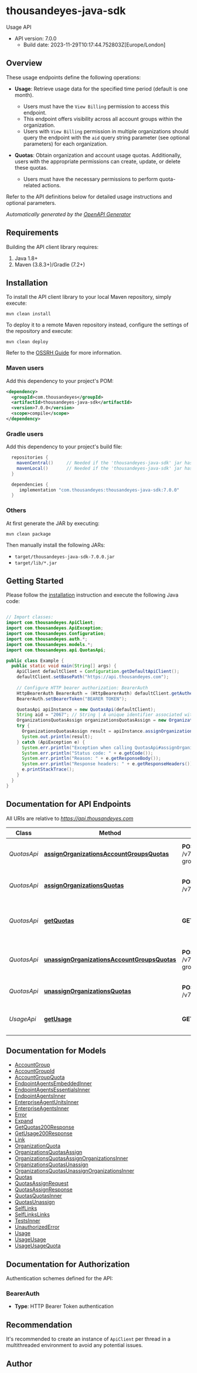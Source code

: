 # thousandeyes-java-sdk

Usage API
- API version: 7.0.0
  - Build date: 2023-11-29T10:17:44.752803Z[Europe/London]

## Overview
These usage endpoints define the following operations:
* **Usage**: Retrieve usage data for the specified time period (default is one month).
    
    * Users must have the `View Billing` permission to access this endpoint.
    * This endpoint offers visibility across all account groups within the organization.
    * Users with `View Billing` permission in multiple organizations should query the endpoint with the `aid` query string parameter (see optional parameters) for each organization.

* **Quotas**: Obtain organization and account usage quotas. Additionally, users with the appropriate permissions can create, update, or delete these quotas.
    
    * Users must have the necessary permissions to perform quota-related actions.

Refer to the API definitions below for detailed usage instructions and optional parameters.


*Automatically generated by the [OpenAPI Generator](https://openapi-generator.tech)*


## Requirements

Building the API client library requires:
1. Java 1.8+
2. Maven (3.8.3+)/Gradle (7.2+)

## Installation

To install the API client library to your local Maven repository, simply execute:

```shell
mvn clean install
```

To deploy it to a remote Maven repository instead, configure the settings of the repository and execute:

```shell
mvn clean deploy
```

Refer to the [OSSRH Guide](http://central.sonatype.org/pages/ossrh-guide.html) for more information.

### Maven users

Add this dependency to your project's POM:

```xml
<dependency>
  <groupId>com.thousandeyes</groupId>
  <artifactId>thousandeyes-java-sdk</artifactId>
  <version>7.0.0</version>
  <scope>compile</scope>
</dependency>
```

### Gradle users

Add this dependency to your project's build file:

```groovy
  repositories {
    mavenCentral()     // Needed if the 'thousandeyes-java-sdk' jar has been published to maven central.
    mavenLocal()       // Needed if the 'thousandeyes-java-sdk' jar has been published to the local maven repo.
  }

  dependencies {
     implementation "com.thousandeyes:thousandeyes-java-sdk:7.0.0"
  }
```

### Others

At first generate the JAR by executing:

```shell
mvn clean package
```

Then manually install the following JARs:

* `target/thousandeyes-java-sdk-7.0.0.jar`
* `target/lib/*.jar`

## Getting Started

Please follow the [installation](#installation) instruction and execute the following Java code:

```java

// Import classes:
import com.thousandeyes.ApiClient;
import com.thousandeyes.ApiException;
import com.thousandeyes.Configuration;
import com.thousandeyes.auth.*;
import com.thousandeyes.models.*;
import com.thousandeyes.api.QuotasApi;

public class Example {
  public static void main(String[] args) {
    ApiClient defaultClient = Configuration.getDefaultApiClient();
    defaultClient.setBasePath("https://api.thousandeyes.com");
    
    // Configure HTTP bearer authorization: BearerAuth
    HttpBearerAuth BearerAuth = (HttpBearerAuth) defaultClient.getAuthentication("BearerAuth");
    BearerAuth.setBearerToken("BEARER TOKEN");

    QuotasApi apiInstance = new QuotasApi(defaultClient);
    String aid = "2067"; // String | A unique identifier associated with your account group. You can retrieve your `AccountGroupId` from the `/account-groups` endpoint. Note that you must be assigned to the target account group. Specifying this parameter without being assigned to the target account group will result in an error response.
    OrganizationsQuotasAssign organizationsQuotasAssign = new OrganizationsQuotasAssign(); // OrganizationsQuotasAssign | 
    try {
      OrganizationsQuotasAssign result = apiInstance.assignOrganizationsAccountGroupsQuotas(aid, organizationsQuotasAssign);
      System.out.println(result);
    } catch (ApiException e) {
      System.err.println("Exception when calling QuotasApi#assignOrganizationsAccountGroupsQuotas");
      System.err.println("Status code: " + e.getCode());
      System.err.println("Reason: " + e.getResponseBody());
      System.err.println("Response headers: " + e.getResponseHeaders());
      e.printStackTrace();
    }
  }
}

```

## Documentation for API Endpoints

All URIs are relative to *https://api.thousandeyes.com*

Class | Method | HTTP request | Description
------------ | ------------- | ------------- | -------------
*QuotasApi* | [**assignOrganizationsAccountGroupsQuotas**](docs/QuotasApi.md#assignOrganizationsAccountGroupsQuotas) | **POST** /v7/quotas/account-groups/assign | Create or update accout group quotas
*QuotasApi* | [**assignOrganizationsQuotas**](docs/QuotasApi.md#assignOrganizationsQuotas) | **POST** /v7/quotas/assign | Create or update organizations quotas
*QuotasApi* | [**getQuotas**](docs/QuotasApi.md#getQuotas) | **GET** /v7/quotas | Get organization and account group usage quota
*QuotasApi* | [**unassignOrganizationsAccountGroupsQuotas**](docs/QuotasApi.md#unassignOrganizationsAccountGroupsQuotas) | **POST** /v7/quotas/account-groups/unassign | Remove account group quotas from organizations
*QuotasApi* | [**unassignOrganizationsQuotas**](docs/QuotasApi.md#unassignOrganizationsQuotas) | **POST** /v7/quotas/unassign | Remove organization quotas
*UsageApi* | [**getUsage**](docs/UsageApi.md#getUsage) | **GET** /v7/usage | Get usage information for the last month


## Documentation for Models

 - [AccountGroup](docs/AccountGroup.md)
 - [AccountGroupId](docs/AccountGroupId.md)
 - [AccountGroupQuota](docs/AccountGroupQuota.md)
 - [EndpointAgentsEmbeddedInner](docs/EndpointAgentsEmbeddedInner.md)
 - [EndpointAgentsEssentialsInner](docs/EndpointAgentsEssentialsInner.md)
 - [EndpointAgentsInner](docs/EndpointAgentsInner.md)
 - [EnterpriseAgentUnitsInner](docs/EnterpriseAgentUnitsInner.md)
 - [EnterpriseAgentsInner](docs/EnterpriseAgentsInner.md)
 - [Error](docs/Error.md)
 - [Expand](docs/Expand.md)
 - [GetQuotas200Response](docs/GetQuotas200Response.md)
 - [GetUsage200Response](docs/GetUsage200Response.md)
 - [Link](docs/Link.md)
 - [OrganizationQuota](docs/OrganizationQuota.md)
 - [OrganizationsQuotasAssign](docs/OrganizationsQuotasAssign.md)
 - [OrganizationsQuotasAssignOrganizationsInner](docs/OrganizationsQuotasAssignOrganizationsInner.md)
 - [OrganizationsQuotasUnassign](docs/OrganizationsQuotasUnassign.md)
 - [OrganizationsQuotasUnassignOrganizationsInner](docs/OrganizationsQuotasUnassignOrganizationsInner.md)
 - [Quotas](docs/Quotas.md)
 - [QuotasAssignRequest](docs/QuotasAssignRequest.md)
 - [QuotasAssignResponse](docs/QuotasAssignResponse.md)
 - [QuotasQuotasInner](docs/QuotasQuotasInner.md)
 - [QuotasUnassign](docs/QuotasUnassign.md)
 - [SelfLinks](docs/SelfLinks.md)
 - [SelfLinksLinks](docs/SelfLinksLinks.md)
 - [TestsInner](docs/TestsInner.md)
 - [UnauthorizedError](docs/UnauthorizedError.md)
 - [Usage](docs/Usage.md)
 - [UsageUsage](docs/UsageUsage.md)
 - [UsageUsageQuota](docs/UsageUsageQuota.md)


<a id="documentation-for-authorization"></a>
## Documentation for Authorization


Authentication schemes defined for the API:
<a id="BearerAuth"></a>
### BearerAuth

- **Type**: HTTP Bearer Token authentication


## Recommendation

It's recommended to create an instance of `ApiClient` per thread in a multithreaded environment to avoid any potential issues.

## Author



